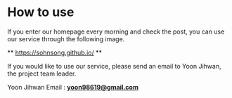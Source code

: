 How to use
===================

If you enter our homepage every morning and check the post, you can use our service through the following image.

** https://sohnsong.github.io/ **

If you would like to use our service, please send an email to Yoon Jihwan, the project team leader.

Yoon Jihwan Email : **yoon98619@gmail.com** 